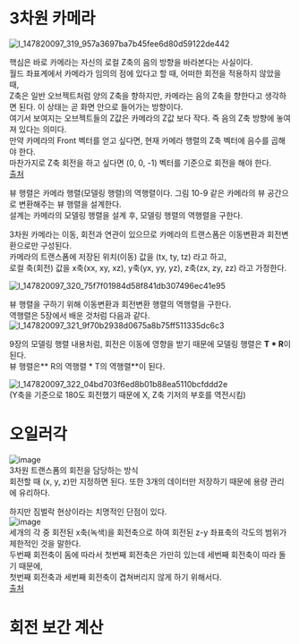 # 3차원 카메라
![l_147820097_319_957a3697ba7b45fee6d80d59122de442](https://github.com/yooonmyong/SK_Study/assets/40621689/1d89f742-850e-434a-8e73-eda8a412df33)  

핵심은 바로 카메라는 자신의 로컬 Z축의 음의 방향을 바라본다는 사실이다.  
월드 좌표계에서 카메라가 임의의 점에 있다고 할 때, 어떠한 회전을 적용하지 않았을 때,  
Z축은 일반 오브젝트처럼 양의 Z축을 향하지만, 카메라는 음의 Z축을 향한다고 생각하면 된다. 이 상태는 곧 화면 안으로 들어가는 방향이다.  
여기서 보여지는 오브젝트들의 Z값은 카메라의 Z값 보다 작다. 즉 음의 Z축 방향에 놓여져 있다는 의미다.  
만약 카메라의 Front 벡터를 얻고 싶다면, 현재 카메라 행렬의 Z축 벡터에 음수를 곱해야 한다.  
마찬가지로 Z축 회전을 하고 싶다면 (0, 0, -1) 벡터를 기준으로 회전을 해야 한다.  
[출처](https://chulhan.tistory.com/5)  

뷰 행렬은 카메라 행렬(모델링 행렬)의 역행렬이다. 그림 10-9 같은 카메라의 뷰 공간으로 변환해주는 뷰 행렬을 설계한다.  
설계는 카메라의 모델링 행렬을 설계 후, 모델링 행렬의 역행렬을 구한다.  

3차원 카메라는 이동, 회전과 연관이 있으므로 카메라의 트랜스폼은 이동변환과 회전변환으로만 구성된다.  
카메라의 트랜스폼에 저장된 위치(이동) 값을 (tx, ty, tz) 라고 하고,  
로컬 축(회전) 값을 x축(xx, xy, xz), y축(yx, yy, yz), z축(zx, zy, zz) 라고 가정한다.  

![l_147820097_320_75f7f01984d58f841db307496ec41e95](https://github.com/yooonmyong/SK_Study/assets/40621689/ad0a00c6-e49e-4ceb-957f-141adf8c65a7)  

뷰 행렬을 구하기 위해 이동변환과 회전변환 행렬의 역행렬을 구한다.  
역행렬은 5장에서 배운 것처럼 다음과 같다.  
![l_147820097_321_9f70b2938d0675a8b75ff511335dc6c3](https://github.com/yooonmyong/SK_Study/assets/40621689/79383226-fa16-4c29-a102-25517a0a965d)  

9장의 모델링 행렬 내용처럼, 회전은 이동에 영향을 받기 때문에 모델링 행렬은 **T * R**이 된다.  
뷰 행렬은** R의 역행렬 * T의 역행렬**이 된다.  

![l_147820097_322_04bd703f6ed8b01b88ea5110bcfddd2e](https://github.com/yooonmyong/SK_Study/assets/40621689/c8b5cdb3-3fb2-4178-bacb-2b787f73eab9)  
(Y축을 기준으로 180도 회전했기 때문에 X, Z축 기저의 부호를 역전시킴)  

# 오일러각
![image](https://github.com/yooonmyong/SK_Study/assets/40621689/4263db8d-1c6c-434f-8a59-b172a1b9bbce)  
3차원 트랜스폼의 회전을 담당하는 방식  
회전할 때 (x, y, z)만 지정하면 된다. 또한 3개의 데이터만 저장하기 때문에 용량 관리에 유리하다.  

하지만 짐벌락 현상이라는 치명적인 단점이 있다.  
![image](https://github.com/yooonmyong/SK_Study/assets/40621689/6ae5ef87-196f-4b92-a55a-7f45afe55c5e)  
세개의 각 중 회전된 x축(녹색)을 회전축으로 하여 회전된 z-y 좌표축의 각도의 범위가 제한적인 것을 말한다.  
두번째 회전축이 돔에 따라서 첫번째 회전축은 가만히 있는데 세번째 회전축이 따라 돌기 때문에,  
첫번째 회전축과 세번째 회전축이 겹쳐버리지 않게 하기 위해서다.  
[출처](https://handhp1.tistory.com/3)  

# 회전 보간 계산
